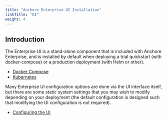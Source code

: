 ```yaml
---
title: "Anchore Enterprise UI Installation"
linkTitle: "UI"
weight: 4
---
```


## Introduction

The Enterprise UI is a stand-alone component that is included with Anchore Enterprise, and is installed by default when deploying a trial quickstart (with docker-compose) or a production deployment (with Helm or other).  

- [Docker Compose](/docs/installation/docker_compose)
- [Kubernetes](/docs/installation/helm)

Many Enterprise UI configuration options are done via the UI interface itself, but there are some static system settings that you may wish to modify depending on your deployment (the default configuration is designed such that modifying the UI configuration is not required).

- [Configuring the UI](/docs/installation/ui/ui_configuration)